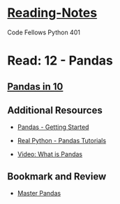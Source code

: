 # [Reading-Notes](https://alsosteve.github.io/reading-notes/)
Code Fellows Python 401

# Read: 12 - Pandas

## [Pandas in 10](https://pandas.pydata.org/pandas-docs/stable/user_guide/10min.html)


## Additional Resources

- [Pandas - Getting Started](https://pandas.pydata.org/pandas-docs/stable/getting_started/intro_tutorials/index.html)

- [Real Python - Pandas Tutorials](https://realpython.com/learning-paths/pandas-data-science/)

- [Video: What is Pandas](https://www.youtube.com/watch?v=dcqPhpY7tWk&t=391s)

## Bookmark and Review
- [Master Pandas](https://towardsdatascience.com/be-a-more-efficient-data-scientist-today-master-pandas-with-this-guide-ea362d27386)